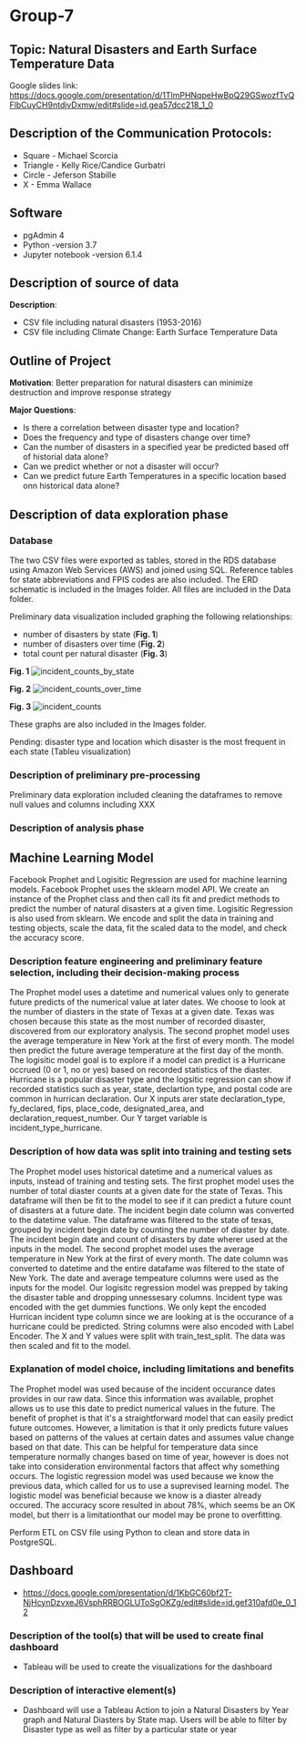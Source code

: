# Group-7

## Topic: Natural Disasters and Earth Surface Temperature Data
Google slides link: https://docs.google.com/presentation/d/1TlmPHNqpeHwBpQ29GSwozfTvQFlbCuyCH9ntdjvDxmw/edit#slide=id.gea57dcc218_1_0

## Description of the Communication Protocols:

- Square - Michael Scorcia
- Triangle - Kelly Rice/Candice Gurbatri
- Circle - Jeferson Stabille
- X - Emma Wallace

## Software
- pgAdmin 4
- Python -version 3.7
- Jupyter notebook -version 6.1.4

## Description of source of data

**Description**:
* CSV file including natural disasters (1953-2016)
* CSV file including Climate Change: Earth Surface Temperature Data 

## Outline of Project

**Motivation**: 
Better preparation for natural disasters can minimize destruction and improve response strategy

**Major Questions**:
- Is there a correlation between disaster type and location?
- Does the frequency and type of disasters change over time?
- Can the number of disasters in a specified year be predicted based off of historial data alone? 
- Can we predict whether or not a disaster will occur?
- Can we predict future Earth Temperatures in a specific location based onn historical data alone?

## Description of data exploration phase

### Database
The two CSV files were exported as tables, stored in the RDS database using Amazon Web Services (AWS) and joined using SQL.
Reference tables for state abbreviations and FPIS codes are also included. The ERD schematic is included in the Images folder. All files are included in the Data folder.

Preliminary data visualization included graphing the following relationships:
* number of disasters by state (**Fig. 1**)
* number of disasters over time (**Fig. 2**)
* total count per natural disaster (**Fig. 3**)

**Fig. 1**
![incident_counts_by_state](https://user-images.githubusercontent.com/45336910/132601880-49945f70-8853-4f02-9cb6-5b4a41a6c1d3.png)

**Fig. 2**
![incident_counts_over_time](https://user-images.githubusercontent.com/45336910/132601919-6fa9ffdd-2335-49ce-ac28-1f8586b2fcdc.png)

**Fig. 3**
![incident_counts](https://user-images.githubusercontent.com/45336910/132602012-1f561a2a-1770-4ca8-a6e3-7af45dbc8c9f.png)

These graphs are also included in the Images folder.

Pending:
disaster type and location
which disaster is the most frequent in each state (Tableu visualization)


### Description of preliminary pre-processing 
Preliminary data exploration included cleaning the dataframes to remove null values and columns including XXX

### Description of analysis phase 


## Machine Learning Model

Facebook Prophet and Logisitic Regression are used for machine learning models. Facebook Prophet uses the sklearn model API. We create an instance of the Prophet class and then call its fit and predict methods to predict the number of natural disasters at a given time.  Logisitic Regression is also used from sklearn.  We encode and split the data in training and testing objects, scale the data, fit the scaled data to the model, and check the accuracy score.


### Description feature engineering and preliminary feature selection, including their decision-making process

The Prophet model uses a datetime and numerical values only to generate future predicts of the numerical value at later dates.  We choose to look at the number of diasters in the state of Texas at a given date.  Texas was chosen because this state as the most number of recorded disaster, discovered from our exploratory analysis. The second prophet model uses the average temperature in New York at the first of every month.   The model then predict the future average temperature at the first day of the month.  The logisitic model goal is to explore if a model can predict is a Hurricane occrued (0 or 1, no or yes) based on recorded statistics of the diaster.  Hurricane is a popular disaster type and the logsitic regression can show if recorded statistics such as year, state, declartion type, and postal code are common in hurrican declaration. Our X inputs arer state	declaration_type, fy_declared,	fips, place_code, designated_area, and declaration_request_number.  Our Y target variable is incident_type_hurricane.

###  Description of how data was split into training and testing sets 

The Prophet model uses historical datetime and a numerical values as inputs, instead of training and testing sets.  The first prophet model uses the number of total diaster counts at a given date for the state of Texas.  This dataframe will then be fit to the model to see if it can predict a future count of disasters at a future date.  The incident begin date column was converted to the datetime value.  The dataframe was filtered to the state of texas, grouped by incident begin date by counting the number of diaster by date.  The incident begin date and count of disasters by date wherer used at the inputs in the model.  The second prophet model uses the average temperature in New York at the first of every month.  The date column was converted to datetime and the entire datafame was filtered to the state of New York.  The date and average tempeature columns were used as the inputs for the model.  Our logisitc regression model was prepped by taking the disaster table and dropping unnessesary columns.  Incident type was encoded with the get dummies functions.  We only kept the encoded Hurrican incident type column since we are looking at is the occurance of a hurricane could be predicted.  String columns were also encoded with Label Encoder.  The X and Y values were split with train_test_split. The data was then scaled and fit to the model.  

### Explanation of model choice, including limitations and benefits

The Prophet model was used because of the incident occurance dates provides in our raw data.  Since this information was available, prophet allows us to use this date to predict numerical values in the future.  The benefit of prophet is that it's a straightforward model that can easily predict future outcomes.  However, a limitation is that it only predicts future values based on patterns of the values at certain dates and assumes value change based on that date.  This can be helpful for temperature data since temperature normally changes based on time of year, however is does not take into consideration environmental factors that affect why something occurs.  The logistic regression model was used because we know the previous data, which called for us to use a suprevised learning model.  The logistic model was beneficial because we know is a diaster already occured.  The accuracy score resulted in about 78%, which seems be an OK model, but therr is a limitationthat our model may be prone to overfitting.


Perform ETL on CSV file using Python to clean and store data in PostgreSQL.

## Dashboard
- https://docs.google.com/presentation/d/1KbGC60bf2T-NjHcynDzvxeJ6VsphRRBOGLUToSgOKZg/edit#slide=id.gef310afd0e_0_12

### Description of the tool(s) that will be used to create final dashboard
- Tableau will be used to create the visualizations for the dashboard

### Description of interactive element(s)
- Dashboard will use a Tableau Action to join a Natural Disasters by Year graph and Natural Diasters by State map. Users will be able to filter by Disaster type as well as filter by a particular state or year 
